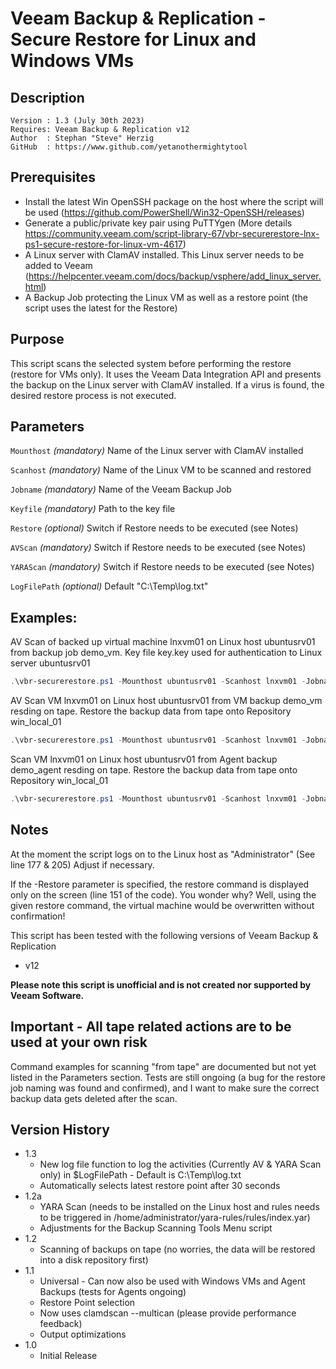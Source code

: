 # Veeam Backup & Replication - Secure Restore for Linux and Windows VMs

## Description
~~~~
Version : 1.3 (July 30th 2023)
Requires: Veeam Backup & Replication v12
Author  : Stephan "Steve" Herzig
GitHub  : https://www.github.com/yetanothermightytool
~~~~

## Prerequisites

- Install the latest Win OpenSSH package on the host where the script will be used (https://github.com/PowerShell/Win32-OpenSSH/releases)
- Generate a public/private key pair using PuTTYgen (More details https://community.veeam.com/script-library-67/vbr-securerestore-lnx-ps1-secure-restore-for-linux-vm-4617)
- A Linux server with ClamAV installed. This Linux server needs to be added to Veeam (https://helpcenter.veeam.com/docs/backup/vsphere/add_linux_server.html)
- A Backup Job protecting the Linux VM as well as a restore point (the script uses the latest for the Restore)

## Purpose

This script scans the selected system before performing the restore (restore for VMs only). It uses the Veeam Data Integration API and presents the backup on the Linux server with ClamAV installed. If a virus is found, the desired restore process is not executed.

## Parameters
 
  `Mounthost`
_(mandatory)_ Name of the Linux server with ClamAV installed

  `Scanhost`
_(mandatory)_ Name of the Linux VM to be scanned and restored

  `Jobname`
_(mandatory)_ Name of the Veeam Backup Job

  `Keyfile`
_(mandatory)_ Path to the key file

  `Restore`
_(optional)_ Switch if Restore needs to be executed (see Notes)

  `AVScan`
_(mandatory)_ Switch if Restore needs to be executed (see Notes)

  `YARAScan`
_(mandatory)_ Switch if Restore needs to be executed (see Notes)

  `LogFilePath`
_(optional)_ Default "C:\Temp\log.txt"


## Examples: 
AV Scan of backed up virtual machine lnxvm01 on Linux host ubuntusrv01 from backup job demo_vm. Key file key.key used for authentication to Linux server ubuntusrv01
```Powershell
.\vbr-securerestore.ps1 -Mounthost ubuntusrv01 -Scanhost lnxvm01 -Jobname demo_vm -Keyfile .\key.key -AVScan
```

AV Scan VM lnxvm01 on Linux host ubuntusrv01 from VM backup demo_vm resding on tape. Restore the backup data from tape onto Repository win_local_01
```Powershell
.\vbr-securerestore.ps1 -Mounthost ubuntusrv01 -Scanhost lnxvm01 -Jobname demo_vm -Keyfile .\key.key -VMTape -Repository win_local_01 -AVScan
```

Scan VM lnxvm01 on Linux host ubuntusrv01 from Agent backup demo_agent resding on tape. Restore the backup data from tape onto Repository win_local_01
```Powershell
.\vbr-securerestore.ps1 -Mounthost ubuntusrv01 -Scanhost lnxvm01 -Jobname demo_agent -Keyfile .\key.key -AgentTape -Repository win_local_01 -AVScan
```

## Notes

At the moment the script logs on to the Linux host as "Administrator" (See line 177 & 205) Adjust if necessary.

If the -Restore parameter is specified, the restore command is displayed only on the screen (line 151 of the code). You wonder why? Well, using the given restore command, the virtual machine would be overwritten without confirmation! 

This script has been tested with the following versions of Veeam Backup & Replication
- v12

**Please note this script is unofficial and is not created nor supported by Veeam Software.**


## Important - All tape related actions are to be used at your own risk
Command examples for scanning "from tape" are documented but not yet listed in the Parameters section. Tests are still ongoing (a bug for the restore job naming was found and confirmed), and I want to make sure the correct backup data gets deleted after the scan. 


## Version History
* 1.3
   * New log file function to log the activities (Currently AV & YARA Scan only) in $LogFilePath - Default is C:\Temp\log.txt
   * Automatically selects latest restore point after 30 seconds
* 1.2a
   * YARA Scan (needs to be installed on the Linux host and rules needs to be triggered in /home/administrator/yara-rules/rules/index.yar)
   * Adjustments for the Backup Scanning Tools Menu script
* 1.2
   * Scanning of backups on tape (no worries, the data will be restored into a disk repository first)
* 1.1
   * Universal - Can now also be used with Windows VMs and Agent Backups (tests for Agents ongoing)
   * Restore Point selection
   * Now uses clamdscan --multican (please provide performance feedback)
   * Output optimizations
*  1.0
    * Initial Release

